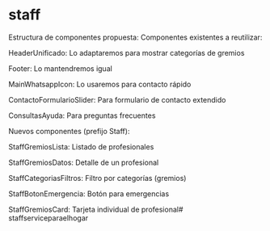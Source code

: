 # staff


Estructura de componentes propuesta:
Componentes existentes a reutilizar:

HeaderUnificado: Lo adaptaremos para mostrar categorías de gremios

Footer: Lo mantendremos igual

MainWhatsappIcon: Lo usaremos para contacto rápido

ContactoFormularioSlider: Para formulario de contacto extendido

ConsultasAyuda: Para preguntas frecuentes

Nuevos componentes (prefijo Staff):

StaffGremiosLista: Listado de profesionales

StaffGremiosDatos: Detalle de un profesional

StaffCategoriasFiltros: Filtro por categorías (gremios)

StaffBotonEmergencia: Botón para emergencias

StaffGremiosCard: Tarjeta individual de profesional# staffserviceparaelhogar
